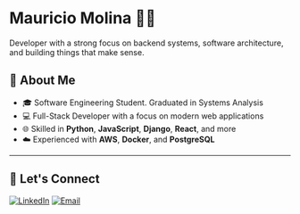 # Mauricio Molina 👨‍💻

Developer with a strong focus on backend systems, software architecture, and building things that make sense. 

## 🚀 About Me
- 🎓 Software Engineering Student. Graduated in Systems Analysis
- 💻 Full-Stack Developer with a focus on modern web applications
- 🌐 Skilled in **Python**, **JavaScript**, **Django**, **React**, and more
- ☁️ Experienced with **AWS**, **Docker**, and **PostgreSQL**

---

## 🤝 Let's Connect

[![LinkedIn](https://img.shields.io/badge/LinkedIn-0A66C2?style=for-the-badge&logo=linkedin&logoColor=white)](https://www.linkedin.com/in/mauricio-molina-picco/)
[![Email](https://img.shields.io/badge/Email-D14836?style=for-the-badge&logo=gmail&logoColor=white)](mailto:mauriscode@gmail.com)
